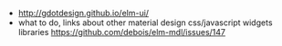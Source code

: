 - http://gdotdesign.github.io/elm-ui/
- what to do, links about other material design css/javascript widgets libraries https://github.com/debois/elm-mdl/issues/147
